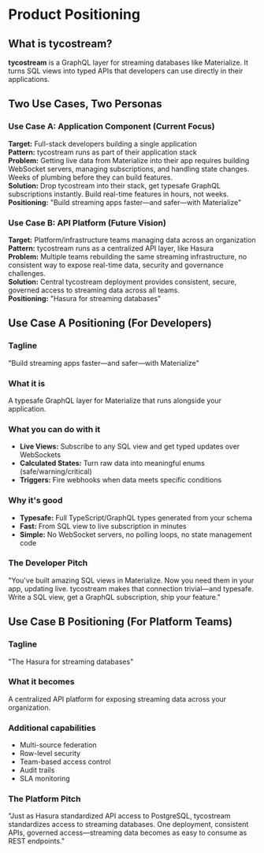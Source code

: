 # Product Positioning

## What is tycostream?

**tycostream** is a GraphQL layer for streaming databases like Materialize. It turns SQL views into typed APIs that developers can use directly in their applications.

## Two Use Cases, Two Personas

### Use Case A: Application Component (Current Focus)
**Target:** Full-stack developers building a single application  
**Pattern:** tycostream runs as part of their application stack  
**Problem:** Getting live data from Materialize into their app requires building WebSocket servers, managing subscriptions, and handling state changes. Weeks of plumbing before they can build features.  
**Solution:** Drop tycostream into their stack, get typesafe GraphQL subscriptions instantly. Build real-time features in hours, not weeks.  
**Positioning:** "Build streaming apps faster—and safer—with Materialize"

### Use Case B: API Platform (Future Vision)  
**Target:** Platform/infrastructure teams managing data across an organization  
**Pattern:** tycostream runs as a centralized API layer, like Hasura  
**Problem:** Multiple teams rebuilding the same streaming infrastructure, no consistent way to expose real-time data, security and governance challenges.  
**Solution:** Central tycostream deployment provides consistent, secure, governed access to streaming data across all teams.  
**Positioning:** "Hasura for streaming databases"

## Use Case A Positioning (For Developers)

### Tagline
"Build streaming apps faster—and safer—with Materialize"

### What it is
A typesafe GraphQL layer for Materialize that runs alongside your application.

### What you can do with it
- **Live Views:** Subscribe to any SQL view and get typed updates over WebSockets
- **Calculated States:** Turn raw data into meaningful enums (safe/warning/critical)
- **Triggers:** Fire webhooks when data meets specific conditions

### Why it's good
- **Typesafe:** Full TypeScript/GraphQL types generated from your schema
- **Fast:** From SQL view to live subscription in minutes
- **Simple:** No WebSocket servers, no polling loops, no state management code

### The Developer Pitch
"You've built amazing SQL views in Materialize. Now you need them in your app, updating live. tycostream makes that connection trivial—and typesafe. Write a SQL view, get a GraphQL subscription, ship your feature."

## Use Case B Positioning (For Platform Teams)

### Tagline
"The Hasura for streaming databases"

### What it becomes
A centralized API platform for exposing streaming data across your organization.

### Additional capabilities
- Multi-source federation
- Row-level security
- Team-based access control  
- Audit trails
- SLA monitoring

### The Platform Pitch
"Just as Hasura standardized API access to PostgreSQL, tycostream standardizes access to streaming databases. One deployment, consistent APIs, governed access—streaming data becomes as easy to consume as REST endpoints."